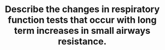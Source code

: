 ---
title: "Describe the changes in respiratory function tests that occur with long term increases in small airways resistance."
entityType: SAQ
exam: PEX
college: ANZCA
year: 2011
sitting: B
question: 14
passRate: 12
EC_expectedDomains:
- "This question required an answer that was focused on the respiratory function tests that help assess the effects of chronic increased airway resistance."
- "Changes in the following tests needed to be discussed: • Forced expiratory volumes • Flow volume loops • Pressure volume loops"
- "Appropriate diagrams and graphs were expected with a description of the changes that happen when airway resistance is raised."
EC_extraCredit:
- "Candidates also gained marks for discussing simple peak flow meter testing, simple spirometry changes, and closing volume changes."
- "Arterial blood gas changes and reduced oxygen uptake on exercise testing all gained additional marks."
EC_errorsCommon:
- "Simply listing some respiratory changes but not relating the changes to a test was not sufficient to score marks."
- "Details on factors that determine resistance and flow was not part of the answer and in depth descriptions on how to perform a test was not required."
- "Some candidates confused obstructive lung disease with restrictive lung disease."
- "Care needs to be taken when drawing and labelling graphs so that they are accurate."
---